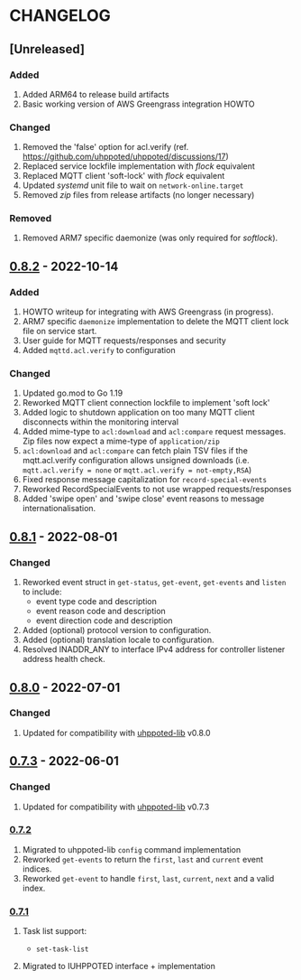 # CHANGELOG

## [Unreleased]

### Added
1. Added ARM64 to release build artifacts
2. Basic working version of AWS Greengrass integration HOWTO

### Changed
1. Removed the 'false' option for acl.verify (ref. https://github.com/uhppoted/uhppoted/discussions/17)
2. Replaced service lockfile implementation with _flock_ equivalent
3. Replaced MQTT client 'soft-lock' with _flock_ equivalent
4. Updated _systemd_ unit file to wait on `network-online.target`
5. Removed _zip_ files from release artifacts (no longer necessary)

### Removed
1. Removed ARM7 specific daemonize (was only required for _softlock_).


## [0.8.2](https://github.com/uhppoted/uhppoted-mqtt/releases/tag/v0.8.2) - 2022-10-14

### Added
1. HOWTO writeup for integrating with AWS Greengrass (in progress).
2. ARM7 specific `daemonize` implementation to delete the MQTT client lock file on service start.
3. User guide for MQTT requests/responses and security
4. Added `mqttd.acl.verify` to configuration

### Changed
1. Updated go.mod to Go 1.19
2. Reworked MQTT client connection lockfile to implement 'soft lock'
3. Added logic to shutdown application on too many MQTT client disconnects within the monitoring interval
4. Added mime-type to `acl:download` and `acl:compare` request messages. Zip files now expect a mime-type of
   `application/zip`
5. `acl:download` and `acl:compare` can fetch plain TSV files if the mqtt.acl.verify configuration allows
   unsigned downloads (i.e. `mqtt.acl.verify = none` or `mqtt.acl.verify = not-empty,RSA`)
6. Fixed response message capitalization for `record-special-events`
7. Reworked RecordSpecialEvents to not use wrapped requests/responses
8. Added 'swipe open' and 'swipe close' event reasons to message internationalisation.


## [0.8.1](https://github.com/uhppoted/uhppoted-mqtt/releases/tag/v0.8.1) - 2022-08-01

### Changed

1. Reworked event struct in `get-status`, `get-event`, `get-events` and `listen` to include:
   - event type code and description
   - event reason code and description
   - event direction code and description
2. Added (optional) protocol version to configuration.
3. Added (optional) translation locale to configuration.
4. Resolved INADDR_ANY to interface IPv4 address for controller listener address health check.


## [0.8.0](https://github.com/uhppoted/uhppoted-mqtt/releases/tag/v0.8.0) - 2022-07-01

### Changed
1. Updated for compatibility with [uhppoted-lib](https://github.com/uhppoted/uhppoted-lib) v0.8.0

## [0.7.3](https://github.com/uhppoted/uhppoted-mqtt/releases/tag/v0.7.3) - 2022-06-01

### Changed
1. Updated for compatibility with [uhppoted-lib](https://github.com/uhppoted/uhppoted-lib) v0.7.3

### [0.7.2](https://github.com/uhppoted/uhppoted-mqtt/releases/tag/v0.7.2)

1. Migrated to uhppoted-lib `config` command implementation
2. Reworked `get-events` to return the `first`, `last` and `current` event indices.
3. Reworked `get-event`  to handle `first`, `last`, `current`, `next` and a valid index.

### [0.7.1](https://github.com/uhppoted/uhppoted-mqtt/releases/tag/v0.7.1)

1. Task list support:
   -  `set-task-list`

2. Migrated to IUHPPOTED interface + implementation
